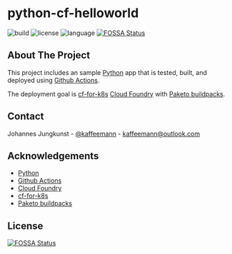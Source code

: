 # python-cf-helloworld

![build](https://img.shields.io/github/workflow/status/macevil/python-cf-helloworld/testBuildDeployToCF)
![license](https://img.shields.io/github/license/macevil/python-cf-helloworld)
![language](https://img.shields.io/github/languages/top/macevil/python-cf-helloworld)
[![FOSSA Status](https://app.fossa.com/api/projects/git%2Bgithub.com%2Fmacevil%2Fpython-cf-helloworld.svg?type=shield)](https://app.fossa.com/projects/git%2Bgithub.com%2Fmacevil%2Fpython-cf-helloworld?ref=badge_shield)

## About The Project

This project includes an sample [Python](https://www.python.org/) app that is tested, built, and deployed using [Github Actions](https://github.com/features/actions).

The deployment goal is [cf-for-k8s](https://github.com/cloudfoundry/cf-for-k8s) [Cloud Foundry](https://www.cloudfoundry.org/) with [Paketo buildpacks](https://paketo.io/).

## Contact

Johannes Jungkunst - [@kaffeemann](https://twitter.com/kaffeemann) - kaffeemann@outlook.com

## Acknowledgements

* [Python](https://www.python.org/)
* [Github Actions](https://github.com/features/actions)
* [Cloud Foundry](https://www.cloudfoundry.org/)
* [cf-for-k8s](https://github.com/cloudfoundry/cf-for-k8s)
* [Paketo buildpacks](https://paketo.io/)

## License

[![FOSSA Status](https://app.fossa.com/api/projects/git%2Bgithub.com%2Fmacevil%2Fpython-cf-helloworld.svg?type=large)](https://app.fossa.com/projects/git%2Bgithub.com%2Fmacevil%2Fpython-cf-helloworld?ref=badge_large)